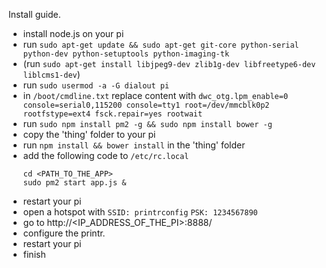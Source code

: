 Install guide.

- install node.js on your pi
- run `sudo apt-get update && sudo apt-get git-core python-serial python-dev python-setuptools python-imaging-tk`
- (run `sudo apt-get install libjpeg9-dev zlib1g-dev libfreetype6-dev liblcms1-dev`)
- run `sudo usermod -a -G dialout pi`
- in `/boot/cmdline.txt` replace content with `dwc_otg.lpm_enable=0 console=serial0,115200 console=tty1 root=/dev/mmcblk0p2 rootfstype=ext4 fsck.repair=yes rootwait`
- run `sudo npm install pm2 -g && sudo npm install bower -g`
- copy the 'thing' folder to your pi
- run `npm install && bower install` in the 'thing' folder
- add the following code to `/etc/rc.local`
  ```
  cd <PATH_TO_THE_APP>
  sudo pm2 start app.js &
  ```
- restart your pi
- open a hotspot with `SSID: printrconfig` `PSK: 1234567890`
- go to http://<IP_ADDRESS_OF_THE_PI>:8888/
- configure the printr.
- restart your pi
- finish

